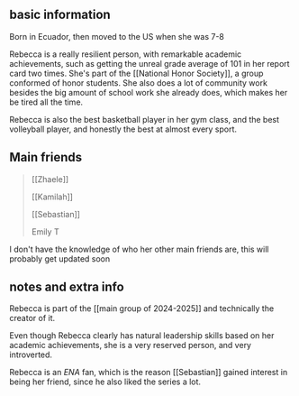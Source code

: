 ## basic information

Born in Ecuador, then moved to the US when she was 7-8

Rebecca is a really resilient person, with remarkable academic achievements, such as getting the unreal grade average of 101 in her report card two times. She's part of the [[National Honor Society]], a group conformed of honor students. She also does a lot of community work besides the big amount of school work she already does, which makes her be tired all the time.

Rebecca is also the best basketball player in her gym class, and the best volleyball player, and honestly the best at almost every sport.


## Main friends

>[[Zhaele]]
>
>[[Kamilah]]
>
>[[Sebastian]]
>
>Emily T

I don't have the knowledge of who her other main friends are, this will probably get updated soon

## notes and extra info

Rebecca is part of the [[main group of 2024-2025]] and technically the creator of it.

Even though Rebecca clearly has natural leadership skills based on her academic achievements, she is a very reserved person, and very introverted.

Rebecca is an _ENA_ fan, which is the reason [[Sebastian]] gained interest in being her friend, since he also liked the series a lot.


